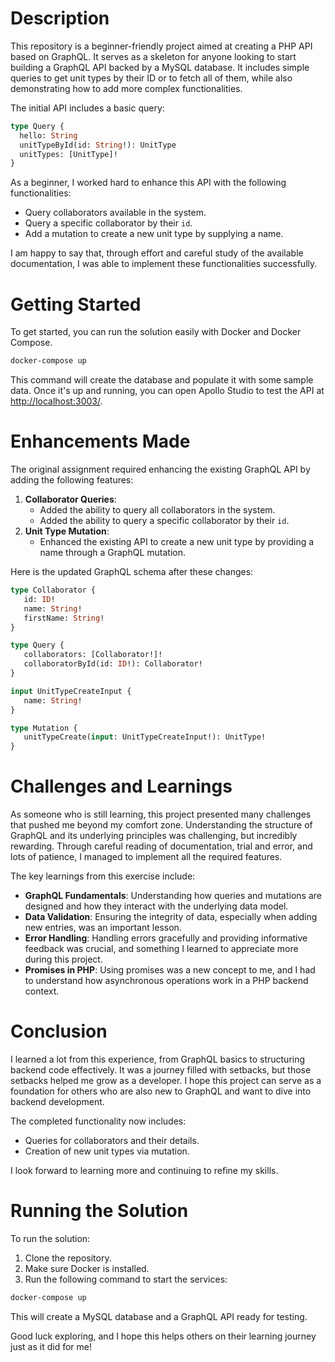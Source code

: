 # Description

This repository is a beginner-friendly project aimed at creating a PHP API based on GraphQL. It serves as a skeleton for anyone looking to start building a GraphQL API backed by a MySQL database. It includes simple queries to get unit types by their ID or to fetch all of them, while also demonstrating how to add more complex functionalities.

The initial API includes a basic query:

```graphql
type Query {
  hello: String
  unitTypeById(id: String!): UnitType
  unitTypes: [UnitType]!
}
```

As a beginner, I worked hard to enhance this API with the following functionalities:

- Query collaborators available in the system.
- Query a specific collaborator by their `id`.
- Add a mutation to create a new unit type by supplying a name.

I am happy to say that, through effort and careful study of the available documentation, I was able to implement these functionalities successfully.

# Getting Started

To get started, you can run the solution easily with Docker and Docker Compose.

```bash
docker-compose up
```

This command will create the database and populate it with some sample data. Once it's up and running, you can open Apollo Studio to test the API at [http://localhost:3003/](http://localhost:3003/).

# Enhancements Made

The original assignment required enhancing the existing GraphQL API by adding the following features:

1. **Collaborator Queries**: 
   - Added the ability to query all collaborators in the system.
   - Added the ability to query a specific collaborator by their `id`.
2. **Unit Type Mutation**:
   - Enhanced the existing API to create a new unit type by providing a name through a GraphQL mutation.

Here is the updated GraphQL schema after these changes:

```graphql
type Collaborator {
   id: ID!
   name: String!
   firstName: String!
}

type Query {
   collaborators: [Collaborator!]!
   collaboratorById(id: ID!): Collaborator!
}

input UnitTypeCreateInput {
   name: String!
}

type Mutation {
   unitTypeCreate(input: UnitTypeCreateInput!): UnitType!
}
```

# Challenges and Learnings

As someone who is still learning, this project presented many challenges that pushed me beyond my comfort zone. Understanding the structure of GraphQL and its underlying principles was challenging, but incredibly rewarding. Through careful reading of documentation, trial and error, and lots of patience, I managed to implement all the required features.

The key learnings from this exercise include:

- **GraphQL Fundamentals**: Understanding how queries and mutations are designed and how they interact with the underlying data model.
- **Data Validation**: Ensuring the integrity of data, especially when adding new entries, was an important lesson.
- **Error Handling**: Handling errors gracefully and providing informative feedback was crucial, and something I learned to appreciate more during this project.
- **Promises in PHP**: Using promises was a new concept to me, and I had to understand how asynchronous operations work in a PHP backend context.

# Conclusion

I learned a lot from this experience, from GraphQL basics to structuring backend code effectively. It was a journey filled with setbacks, but those setbacks helped me grow as a developer. I hope this project can serve as a foundation for others who are also new to GraphQL and want to dive into backend development.

The completed functionality now includes:
- Queries for collaborators and their details.
- Creation of new unit types via mutation.

I look forward to learning more and continuing to refine my skills.

# Running the Solution

To run the solution:
1. Clone the repository.
2. Make sure Docker is installed.
3. Run the following command to start the services:

```bash
docker-compose up
```

This will create a MySQL database and a GraphQL API ready for testing.

Good luck exploring, and I hope this helps others on their learning journey just as it did for me!
